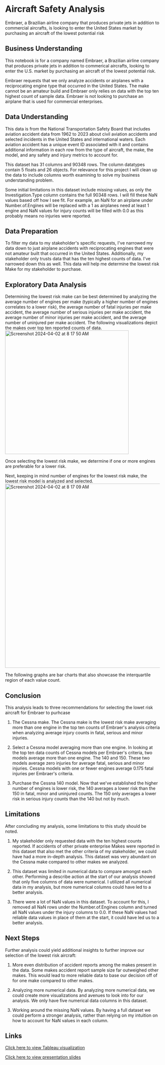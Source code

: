 
# Aircraft Safety Analysis

Embraer, a Brazilian airline company that produces private jets in addition to commercial aircrafts, is looking to enter the United States market by purchasing an aircraft of the lowest potential risk



## Business Understanding
This notebook is for a company named Embraer, a Brazilian airline company that produces private jets in addition to commerical aircrafts, looking to enter the U.S. market by purchasing an aircraft of the lowest potential risk.

Embraer requests that we only analyze accidents or airplanes with a reciprocating engine type that occurred in the United States. The make cannot be an amateur build and Embraer only relies on data with the top ten highest count of sample data. Embraer is not looking to purchase an airplane that is used for commercial enterprises.
## Data Understanding
This data is from the National Transportation Safety Board that includes aviation accident data from 1962 to 2023 about civil aviation accidents and selected incidents in the United States and international waters. Each aviation accident has a unique event ID associated with it and contains additional information in each row from the type of aircraft, the make, the model, and any safety and injury metrics to account for.

This dataset has 31 columns and 90348 rows. The column datatypes contain 5 floats and 26 objects. For relevance for this project I will clean up the data to include columns worth examining to solve my business understanding problem.

Some initial limitations in this dataset include missing values, as only the Investigation.Type column contains the full 90348 rows. I will fill these NaN values based off how I see fit. For example, an NaN for an airplane under Number.of.Engines will be replaced with a 1 as airplanes need at least 1 engine and NaN values for injury counts will be filled with 0.0 as this probably means no injuries were reported.
## Data Preparation
To filter my data to my stakeholder's specific requests, I've narrowed my data down to just airplane accidents with reciprocating engines that were not amateur built that occurred in the United States. Additionally, my stakeholder only trusts data that has the ten highest counts of data. I've narrowed down this as well. This data will help me determine the lowest risk Make for my stakeholder to purchase.
## Exploratory Data Analysis
Determining the lowest risk make can be best determined by analyzing the average number of engines per make (typically a higher number of engines correlates to a lower risk), the average number of fatal injuries per make accident, the average number of serious injuries per make accident, the average number of minor injuries per make accident, and the average number of uninjured per make accident. The following visualizations depict the makes over top ten reported counts of data.
<img width="402" alt="Screenshot 2024-04-02 at 8 17 50 AM" src="https://github.com/justinnllee/Aircraft_Safety_Analysis/assets/63434512/ab02476c-5f1d-437e-bf31-ec3525a26042">


Once selecting the lowest risk make, we determine if one or more engines are preferable for a lower risk.

Next, keeping in mind number of engines for the lowest risk make, the lowest risk model is analyzed and selected.
<img width="599" alt="Screenshot 2024-04-02 at 8 17 09 AM" src="https://github.com/justinnllee/Aircraft_Safety_Analysis/assets/63434512/40befa12-6109-417a-a448-9a51ba93bbf7">


The following graphs are bar charts that also showcase the interquartile region of each value count.
## Conclusion
This analysis leads to three recommendations for selecting the lowet risk aircraft for Embraer to purhcase

1) The Cessna make. The Cessna make is the lowest risk make averaging more than one engine in the top ten counts of Embraer's analysis criteria when analyzing average injury counts in fatal, serious and minor injuries.

2) Select a Cessna model averaging more than one engine. In looking at the top ten data counts of Cessna models per Embraer's criteria, two models average more than one engine. The 140 and 150. These two models average zero injuries for average fatal, serious and minor injuries. Cessna models with one or fewer engines average 0.175 fatal injuries per Embraer's criteria.

3) Purchase the Cessna 140 model. Now that we've established the higher number of engines is lower risk, the 140 averages a lower risk than the 150 in fatal, minor and uninjured counts. The 150 only averages a lower risk in serious injury counts than the 140 but not by much.
## Limitations
After concluding my analysis, some limitations to this study should be noted.

1) My stakeholder only requested data with the ten highest counts reported. If accidents of other private enterprise Makes were reported in this dataset that also met the other criteria of my stakeholder, we could have had a more in-depth analysis. This dataset was very abundant on the Cessna make compared to other makes we analyzed.

2) This dataset was limited in numerical data to compare amongst each other. Performing a describe action at the start of our analysis showed that only five columns of data were numerical. I utilized all numerical data in my analysis, but more numerical columns could have led to a better analysis.

3) There were a lot of NaN values in this dataset. To account for this, I removed all NaN rows under the Number.of.Engines column and turned all NaN values under the injury columns to 0.0. If these NaN values had reliable data values in place of them at the start, it could have led us to a better analysis.
## Next Steps
Further analysis could yield additional insights to further improve our selection of the lowest risk aircraft:

1) More even distribution of accident reports among the makes present in the data. Some makes accident report sample size far outweighed other makes. This would lead to more reliable data to base our decision off of for one make compared to other makes.

2) Analyzing more numerical data. By analyzing more numerical data, we could create more visualizations and avenues to look into for our analysis. We only have five numerical data columns in this dataset.

3) Working around the missing NaN values. By having a full dataset we could perform a stronger analysis, rather than relying on my intuition on how to account for NaN values in each column.
## Links
[Click here to view Tableau visualization]([https://public.tableau.com/views/Phase1FinalProject/Phase1Dashboard?:language=en-US&publish=yes&:sid=&:display_count=n&:origin=viz_share_link](https://public.tableau.com/views/Phase1FinalProjectEdit/Phase1Dashboard?:language=en-US&publish=yes&:sid=&:display_count=n&:origin=viz_share_link))

[Click here to view presentation slides](https://docs.google.com/presentation/d/1TdO0IpjlnPGsd5YozP1ll-xYN5N3niOlkkZOwGwPuq4/edit?usp=sharing)
